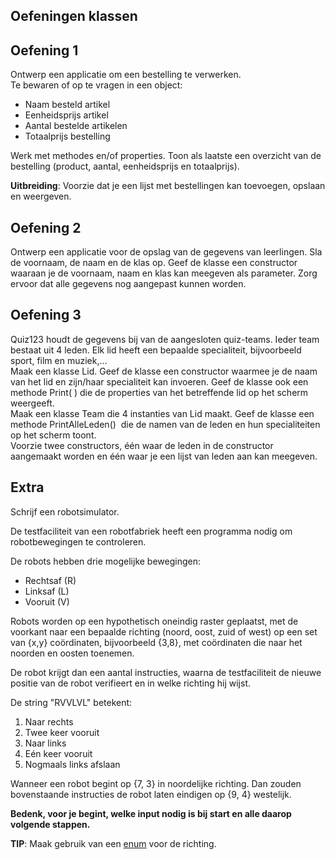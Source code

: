 ## Oefeningen klassen

## Oefening 1

Ontwerp een applicatie om een bestelling te verwerken.\
Te bewaren of op te vragen in een object:
* Naam besteld artikel
* Eenheidsprijs artikel
* Aantal bestelde artikelen
* Totaalprijs bestelling

Werk met methodes en/of properties. Toon als laatste een overzicht van de bestelling (product, aantal, eenheidsprijs en totaalprijs).

**Uitbreiding**: Voorzie dat je een lijst met bestellingen kan toevoegen, opslaan en weergeven.

## Oefening 2

Ontwerp een applicatie voor de opslag van de gegevens van leerlingen. Sla de voornaam, de naam en de klas op. Geef de klasse een constructor waaraan je de voornaam, naam en klas kan meegeven als parameter. Zorg ervoor dat alle gegevens nog aangepast kunnen worden.

## Oefening 3

Quiz123 houdt de gegevens bij van de aangesloten quiz-teams. Ieder team bestaat uit 4 leden. Elk lid heeft een bepaalde specialiteit, bijvoorbeeld sport, film en muziek,…\
 Maak een klasse Lid. Geef de klasse een constructor waarmee je de naam van het lid en zijn/haar specialiteit kan invoeren. Geef de klasse ook een methode Print( ) die de properties van het betreffende lid op het scherm weergeeft.\
Maak een klasse Team die 4 instanties van Lid maakt. Geef de klasse een methode PrintAlleLeden()  die de namen van de leden en hun specialiteiten op het scherm toont.\
Voorzie twee constructors, één waar de leden in de constructor aangemaakt worden en één waar je een lijst van leden aan kan meegeven.

## Extra

Schrijf een robotsimulator.

De testfaciliteit van een robotfabriek heeft een programma nodig om robotbewegingen te controleren.

De robots hebben drie mogelijke bewegingen:
* Rechtsaf (R)
* Linksaf (L)
* Vooruit (V)

Robots worden op een hypothetisch oneindig raster geplaatst, met de voorkant naar een bepaalde richting (noord, oost, zuid of west) op een set van {x,y} coördinaten, bijvoorbeeld {3,8}, met coördinaten die naar het noorden en oosten toenemen.

De robot krijgt dan een aantal instructies, waarna de testfaciliteit de nieuwe positie van de robot verifieert en in welke richting hij wijst.

De string "RVVLVL" betekent:
1. Naar rechts
2. Twee keer vooruit
3. Naar links
4. Eén keer vooruit
5. Nogmaals links afslaan

Wanneer een robot begint op {7, 3} in noordelijke richting. Dan zouden bovenstaande instructies de robot laten eindigen op  {9, 4} westelijk.

**Bedenk, voor je begint, welke input nodig is bij start en alle daarop volgende stappen.**

**TIP**: Maak gebruik van een [enum](https://docs.microsoft.com/en-us/dotnet/csharp/language-reference/keywords/enum) voor de richting.
